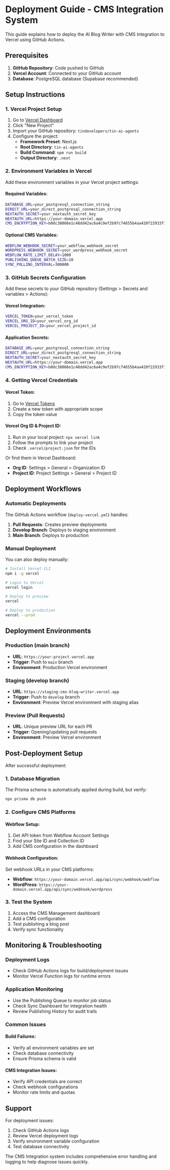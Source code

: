 # Deployment Guide - CMS Integration System

This guide explains how to deploy the AI Blog Writer with CMS Integration to Vercel using GitHub Actions.

## Prerequisites

1. **GitHub Repository**: Code pushed to GitHub
2. **Vercel Account**: Connected to your GitHub account
3. **Database**: PostgreSQL database (Supabase recommended)

## Setup Instructions

### 1. Vercel Project Setup

1. Go to [Vercel Dashboard](https://vercel.com/dashboard)
2. Click "New Project"
3. Import your GitHub repository: `tindevelopers/tin-ai-agents`
4. Configure the project:
   - **Framework Preset**: Next.js
   - **Root Directory**: `tin-ai-agents`
   - **Build Command**: `npm run build`
   - **Output Directory**: `.next`

### 2. Environment Variables in Vercel

Add these environment variables in your Vercel project settings:

#### Required Variables:
```bash
DATABASE_URL=your_postgresql_connection_string
DIRECT_URL=your_direct_postgresql_connection_string
NEXTAUTH_SECRET=your_nextauth_secret_key
NEXTAUTH_URL=https://your-domain.vercel.app
CMS_ENCRYPTION_KEY=b0dc38066e1c48dd42ac6a4c9ef2b97c74655b4aa420f22933f113fe351b2b8f
```

#### Optional CMS Variables:
```bash
WEBFLOW_WEBHOOK_SECRET=your_webflow_webhook_secret
WORDPRESS_WEBHOOK_SECRET=your_wordpress_webhook_secret
WEBFLOW_RATE_LIMIT_DELAY=1000
PUBLISHING_QUEUE_BATCH_SIZE=10
SYNC_POLLING_INTERVAL=300000
```

### 3. GitHub Secrets Configuration

Add these secrets to your GitHub repository (Settings > Secrets and variables > Actions):

#### Vercel Integration:
```bash
VERCEL_TOKEN=your_vercel_token
VERCEL_ORG_ID=your_vercel_org_id
VERCEL_PROJECT_ID=your_vercel_project_id
```

#### Application Secrets:
```bash
DATABASE_URL=your_postgresql_connection_string
DIRECT_URL=your_direct_postgresql_connection_string
NEXTAUTH_SECRET=your_nextauth_secret_key
NEXTAUTH_URL=https://your-domain.vercel.app
CMS_ENCRYPTION_KEY=b0dc38066e1c48dd42ac6a4c9ef2b97c74655b4aa420f22933f113fe351b2b8f
```

### 4. Getting Vercel Credentials

#### Vercel Token:
1. Go to [Vercel Tokens](https://vercel.com/account/tokens)
2. Create a new token with appropriate scope
3. Copy the token value

#### Vercel Org ID & Project ID:
1. Run in your local project: `npx vercel link`
2. Follow the prompts to link your project
3. Check `.vercel/project.json` for the IDs

Or find them in Vercel Dashboard:
- **Org ID**: Settings > General > Organization ID
- **Project ID**: Project Settings > General > Project ID

## Deployment Workflows

### Automatic Deployments

The GitHub Actions workflow (`deploy-vercel.yml`) handles:

1. **Pull Requests**: Creates preview deployments
2. **Develop Branch**: Deploys to staging environment
3. **Main Branch**: Deploys to production

### Manual Deployment

You can also deploy manually:

```bash
# Install Vercel CLI
npm i -g vercel

# Login to Vercel
vercel login

# Deploy to preview
vercel

# Deploy to production
vercel --prod
```

## Deployment Environments

### Production (main branch)
- **URL**: `https://your-project.vercel.app`
- **Trigger**: Push to `main` branch
- **Environment**: Production Vercel environment

### Staging (develop branch)
- **URL**: `https://staging-cms-blog-writer.vercel.app`
- **Trigger**: Push to `develop` branch
- **Environment**: Preview Vercel environment with staging alias

### Preview (Pull Requests)
- **URL**: Unique preview URL for each PR
- **Trigger**: Opening/updating pull requests
- **Environment**: Preview Vercel environment

## Post-Deployment Setup

After successful deployment:

### 1. Database Migration
The Prisma schema is automatically applied during build, but verify:
```bash
npx prisma db push
```

### 2. Configure CMS Platforms

#### Webflow Setup:
1. Get API token from Webflow Account Settings
2. Find your Site ID and Collection ID
3. Add CMS configuration in the dashboard

#### Webhook Configuration:
Set webhook URLs in your CMS platforms:
- **Webflow**: `https://your-domain.vercel.app/api/sync/webhook/webflow`
- **WordPress**: `https://your-domain.vercel.app/api/sync/webhook/wordpress`

### 3. Test the System
1. Access the CMS Management dashboard
2. Add a CMS configuration
3. Test publishing a blog post
4. Verify sync functionality

## Monitoring & Troubleshooting

### Deployment Logs
- Check GitHub Actions logs for build/deployment issues
- Monitor Vercel Function logs for runtime errors

### Application Monitoring
- Use the Publishing Queue to monitor job status
- Check Sync Dashboard for integration health
- Review Publishing History for audit trails

### Common Issues

#### Build Failures:
- Verify all environment variables are set
- Check database connectivity
- Ensure Prisma schema is valid

#### CMS Integration Issues:
- Verify API credentials are correct
- Check webhook configurations
- Monitor rate limits and quotas

## Support

For deployment issues:
1. Check GitHub Actions logs
2. Review Vercel deployment logs
3. Verify environment variable configuration
4. Test database connectivity

The CMS Integration system includes comprehensive error handling and logging to help diagnose issues quickly.
